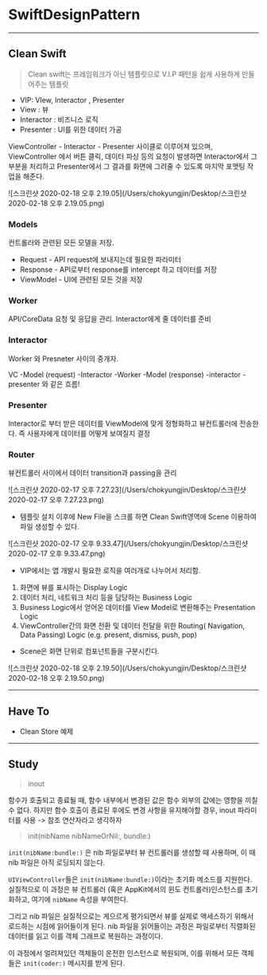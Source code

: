# SwiftDesignPattern

---

## Clean Swift

> Clean swift는 프레임워크가 아닌 템플릿으로 V.I.P 패턴을 쉽게 사용하게 만들어주는 템플릿

* VIP: VIew, Interactor , Presenter
* View : 뷰
* Interactor : 비즈니스 로직
* Presenter : UI를 위한 데이터 가공

ViewController - Interactor - Presenter 사이클로 이루어져 있으며, ViewController 에서 버튼 클릭, 데이터 파싱 등의 요청이 발생하면 Interactor에서 그 부분을 처리하고 Presenter에서 그 결과를 화면에 그려줄 수 있도록 마지막 포맷팅 작업을 해준다.

![스크린샷 2020-02-18 오후 2.19.05](/Users/chokyungjin/Desktop/스크린샷 2020-02-18 오후 2.19.05.png)

### Models 

컨트롤러와 관련된 모든 모델을 저장.

* Request - API request에 보내지는데 필요한 파라미터
* Response - API로부터 response를 intercept 하고 데이터를 저장
* ViewModel - UI에 관련된 모든 것을 저장

### Worker  

API/CoreData 요청 및 응답을 관리. Interactor에게 줄 데이터를 준비

### Interactor 

Worker 와 Presneter 사이의 중개자.

VC -Model (request) -Interactor -Worker -Model (response) -interactor -presenter 와 같은 흐름!

### Presenter 

Interactor로 부터 받은 데이터를 ViewModel에 맞게 정형화하고 뷰컨트롤러에 전송한다. 즉 사용자에게 데이터를 어떻게 보여질지 결정

### Router 

뷰컨트롤러 사이에서 데이터 transition과 passing을 관리

![스크린샷 2020-02-17 오후 7.27.23](/Users/chokyungjin/Desktop/스크린샷 2020-02-17 오후 7.27.23.png)

* 템플릿 설치 이후에 New File을 스크롤 하면 Clean Swift영역에 Scene 이용하여 파일 생성할 수 있다.

![스크린샷 2020-02-17 오후 9.33.47](/Users/chokyungjin/Desktop/스크린샷 2020-02-17 오후 9.33.47.png)

* VIP에서는 앱 개발시 필요한 로직을 여러개로 나누어서 처리함.

1. 화면에 뷰를 표시하는 Display Logic
2. 데이터 처리, 네트워크 처리 등을 담당하는 Business Logic
3. Business Logic에서 얻어온 데이터를 View Model로 변환해주는 Presentation Logic
4. ViewController간의 화면 전환 및 데이터 전달을 위한 Routing( Navigation, Data Passing) Logic (e.g. present, dismiss, push, pop)

* Scene은 화면 단위로 컴포넌트들을 구분시킨다.

![스크린샷 2020-02-18 오후 2.19.50](/Users/chokyungjin/Desktop/스크린샷 2020-02-18 오후 2.19.50.png)

---

## Have To

* Clean Store 예제



---

## Study

> inout

함수가 호출되고 종료될 때, 함수 내부에서 변경된 값은 함수 외부의 값에는 영향을 끼칠 수 없다. 하지만 함수 호출이 종료된 후에도 변경 사항을 유지해야할 경우, inout 파라미터를 사용 -> 참조 연산자라고 생각하자

> init(nibName nibNameOrNil:, bundle:)

`init(nibName:bundle:)` 은 nib 파일로부터 뷰 컨트롤러를 생성할 때 사용하며, 이 때 nib 파일은 아직 로딩되지 않는다.

`UIViewController`들은 `init(nibName:bundle:)`이라는 초기화 메소드를 지원한다. 실질적으로 이 과정은 뷰 컨트롤러 (혹은 AppKit에서의 윈도 컨트롤러)인스턴스를 초기화하고, 여기에 `nibName` 속성을 부여한다.

 그리고 nib 파일은 실질적으로는 게으르게 평가되면서 뷰를 실제로 액세스하기 위해서 로드하는 시점에 읽어들이게 된다.
nib 파일을 읽어들이는 과정은 파일로부터 직렬화된 데이터를 읽고 이를 객체 그래프로 복원하는 과정이다. 

이 과정에서 얼려져있던 객체들이 온전한 인스턴스로 복원되며, 이를 위해서 모든 객체들은 `init(coder:)` 메시지를 받게 된다.